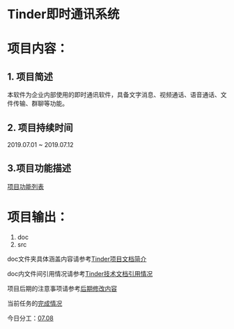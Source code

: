 # Tinder即时通讯系统

# 项目内容：

## 1. 项目简述
本软件为企业内部使用的即时通讯软件，具备文字消息、视频通话、语音通话、文件传输、群聊等功能。

## 2. 项目持续时间
2019.07.01 ~ 2019.07.12

## 3.项目功能描述
[项目功能列表](dev_doc/Management/功能需求描述.md)

# 项目输出：
1. doc
2. src

doc文件夹具体涵盖内容请参考[Tinder项目文档简介](dev_doc/Management/文件结构.txt)

doc内文件间引用情况请参考[Tinder技术文档引用情况](dev_doc/Management/文件引用.txt)

项目后期的注意事项请参考[后期修改内容](dev_doc/Management/注意事项.txt)

当前任务的[完成情况](dev_doc/Management/完成情况.txt)

今日分工：[07.08](dev_doc/Management/分工情况/分工情况--20190709.txt)
